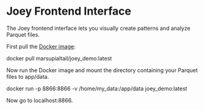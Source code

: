 # Joey Frontend Interface

The Joey frontend interface lets you visually create patterns and analyze Parquet files. 

First pull the [Docker image](https://hub.docker.com/repository/docker/marsupialtail/joey_demo/general):

docker pull marsupialtail/joey_demo:latest

Now run the Docker image and mount the directory containing your Parquet files to app/data.

docker run -p 8866:8866 -v /home/my_data:/app/data joey_demo:latest

Now go to localhost:8866.
